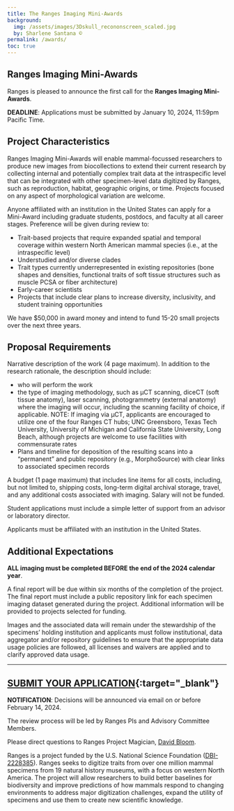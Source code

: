 ```yaml
---
title: The Ranges Imaging Mini-Awards
background:
  img: /assets/images/3Dskull_recononscreen_scaled.jpg
  by: Sharlene Santana ©
permalink: /awards/
toc: true
---
```


## Ranges Imaging Mini-Awards

Ranges is pleased to announce the first call for the **Ranges Imaging Mini-Awards**.

**DEADLINE**: Applications must be submitted by January 10, 2024, 11:59pm Pacific Time.

## Project Characteristics

Ranges Imaging Mini-Awards will enable mammal-focussed researchers to produce new images from biocollections to extend their current research by collecting internal and potentially complex trait data at the intraspecific level that can be integrated with other specimen-level data digitized by Ranges, such as reproduction, habitat, geographic origins, or time. Projects focused on any aspect of morphological variation are welcome.

Anyone affiliated with an institution in the United States can apply for a Mini-Award including graduate students, postdocs, and faculty at all career stages. Preference will be given during review to:
- Trait-based projects that require expanded spatial and temporal coverage within western North American mammal species (i.e., at the intraspecific level)
- Understudied and/or diverse clades
- Trait types currently underrepresented in existing repositories (bone shapes and densities, functional traits of soft tissue structures such as muscle PCSA or fiber architecture) 
- Early-career scientists
- Projects that include clear plans to increase diversity, inclusivity, and student training opportunities

We have $50,000 in award money and intend to fund 15-20 small projects over the next three years.

## Proposal Requirements

Narrative description of the work (4 page maximum). In addition to the research rationale, the description should include:
- who will perform the work
- the type of imaging methodology, such as µCT scanning, diceCT (soft tissue anatomy), laser scanning, photogrammetry (external anatomy) where the imaging will occur, including the scanning facility of choice, if applicable. NOTE: If imaging via μCT, applicants are encouraged to utilize one of the four Ranges CT hubs; UNC Greensboro, Texas Tech University, University of Michigan and California State University, Long Beach, although projects are welcome to use facilities with commensurate rates
- Plans and timeline for deposition of the resulting scans into a “permanent” and public repository (e.g., MorphoSource) with clear links to associated specimen records

A budget (1 page maximum) that includes line items for all costs, including, but not limited to, shipping costs, long-term digital archival storage, travel, and any additional costs associated with imaging. Salary will not be funded.

Student applications must include a simple letter of support from an advisor or laboratory director.

Applicants must be affiliated with an institution in the United States.

## Additional Expectations

**ALL imaging must be completed BEFORE the end of the 2024 calendar year**.

A final report will be due within six months of the completion of the project. The final report must include a public repository link for each specimen imaging dataset generated during the project. Additional information will be provided to projects selected for funding.

Images and the associated data will remain under the stewardship of the specimens’ holding institution and applicants must follow institutional, data aggregator and/or repository guidelines to ensure that the appropriate data usage policies are followed, all licenses and waivers are applied and to clarify approved data usage.

---------------------------

## [SUBMIT YOUR APPLICATION](https://forms.gle/tYjPMtaiKXpqpPKH8){:target="_blank"}

**NOTIFICATION**: Decisions will be announced via email on or before February 14, 2024.

The review process will be led by Ranges PIs and Advisory Committee Members.

Please direct questions to Ranges Project Magician, [David Bloom](mailto:dbloom@vertnet.org). 

Ranges is a project funded by the U.S. National Science Foundation ([DBI-2228385]((https://www.nsf.gov/awardsearch/showAward?AWD_ID=2228385&HistoricalAwards=false))). Ranges seeks to digitize traits from over one million mammal specimens from 19 natural history museums, with a focus on western North America. The project will allow researchers to build better baselines for biodiversity and improve predictions of how mammals respond to changing environments to address major digitization challenges, expand the utility of specimens and use them to create new scientific knowledge.

